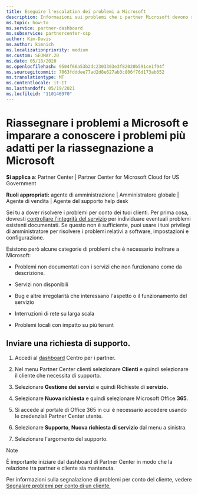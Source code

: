 ```yaml
---
title: Eseguire l'escalation dei problemi a Microsoft
description: Informazioni sui problemi che i partner Microsoft devono risolvere per i propri clienti e sui problemi che potrebbero dover inoltrare a Microsoft.
ms.topic: how-to
ms.service: partner-dashboard
ms.subservice: partnercenter-csp
author: Kim-Davis
ms.author: kimnich
ms.localizationpriority: medium
ms.custom: SEOMAY.20
ms.date: 05/18/2020
ms.openlocfilehash: 9504f66a53b2dc2303303e3f82020b591ce1f94f
ms.sourcegitcommit: 7063fdddee77ad2d8e627ab3c806f76d173ab652
ms.translationtype: MT
ms.contentlocale: it-IT
ms.lasthandoff: 05/19/2021
ms.locfileid: "110146970"
---
```

# <a name="escalate-problems-to-microsoft-and-learn-which-issues-are-more-suited-to-microsoft-escalation"></a>Riassegnare i problemi a Microsoft e imparare a conoscere i problemi più adatti per la riassegnazione a Microsoft  

**Si applica a**: Partner Center | Partner Center for Microsoft Cloud for US Government

**Ruoli appropriati:** agente di amministrazione | Amministratore globale | Agente di vendita | Agente del supporto help desk

Sei tu a dover risolvere i problemi per conto dei tuoi clienti. Per prima cosa, dovresti [controllare l'integrità del servizio](check-service-health.md) per individuare eventuali problemi esistenti documentati. Se questo non è sufficiente, puoi usare i tuoi privilegi di amministratore per risolvere i problemi relativi a software, impostazioni e configurazione.

Esistono però alcune categorie di problemi che è necessario inoltrare a Microsoft:

- Problemi non documentati con i servizi che non funzionano come da descrizione.

- Servizi non disponibili

- Bug e altre irregolarità che interessano l'aspetto o il funzionamento del servizio

- Interruzioni di rete su larga scala

- Problemi locali con impatto su più tenant

## <a name="submit-a-support-request"></a>Inviare una richiesta di supporto.

1. Accedi al [dashboard](https://partner.microsoft.com/dashboard) Centro per i partner.

2. Nel menu Partner Center clienti selezionare **Clienti** e quindi selezionare il cliente che necessita di supporto.

3. Selezionare **Gestione dei servizi** e quindi Richieste di **servizio.**

4. Selezionare **Nuova richiesta** e quindi selezionare Microsoft Office **365**.

5. Si accede al portale di Office 365 in cui è necessario accedere usando le credenziali Partner Center utente.

6. Selezionare **Supporto**, **Nuova richiesta di servizio** dal menu a sinistra.

7. Selezionare l'argomento del supporto.

>[!NOTE]
>È importante iniziare dal dashboard di Partner Center in modo che la relazione tra partner e cliente sia mantenuta. 

Per informazioni sulla segnalazione di problemi per conto del cliente, vedere [Segnalare problemi per conto di un cliente.](report-problems-on-behalf-of-a-customer.md)

